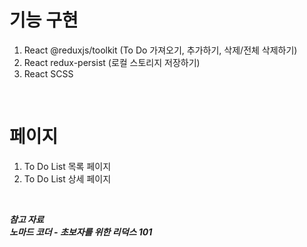 # 기능 구현  
1. React @reduxjs/toolkit (To Do 가져오기, 추가하기, 삭제/전체 삭제하기)
2. React redux-persist (로컬 스토리지 저장하기)
3. React SCSS  

<br>

# 페이지
1. To Do List 목록 페이지
2. To Do List 상세 페이지

<br>

***참고 자료***  
***노마드 코더 - 초보자를 위한 리덕스 101***
